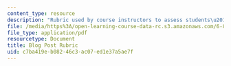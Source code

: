 ```yaml
---
content_type: resource
description: "Rubric used by course instructors to assess students\u2019 blog posts."
file: /media/https%3A/open-learning-course-data-rc.s3.amazonaws.com/6-811-principles-and-practice-of-assistive-technology-fall-2014/c7ba419eb08246c3ac07ed1e37a5ae7f_BlogRubric.pdf
file_type: application/pdf
resourcetype: Document
title: Blog Post Rubric
uid: c7ba419e-b082-46c3-ac07-ed1e37a5ae7f
---
```

